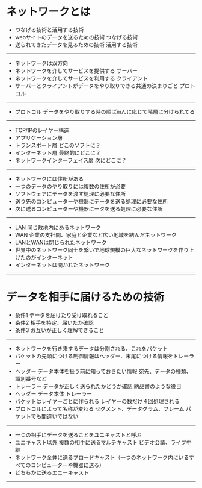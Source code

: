 # ネットワークとは
- つなげる技術と活用する技術
- webサイトのデータを送るための技術 つなげる技術
- 送られてきたデータを見るための技術 活用する技術
***
- ネットワークは双方向
- ネットワークを介してサービスを提供する サーバー
- ネットワークを介してサービスを利用する クライアント
- サーバーとクライアントがデータをやり取りできる共通の決まりごと プロトコル
***
- プロトコル データをやり取りする時の順ばmんに応じて階層に分けられてる
***
- TCP/IPのレイヤー構造
- アプリケーション層
- トランスポート層 どこのソフトに？
- インターネット層  最終的にどこに？
- ネットワークインターフェイス層 次にどこに？
***
- ネットワークには住所がある
- 一つのデータのやり取りには複数の住所が必要
- ソフトウェアにデータを渡す処理に必要な住所
- 送り先のコンピューターや機器にデータを送る処理に必要な住所
- 次に送るコンピューターや機器にータを送る処理に必要な住所
***
- LAN 同じ敷地内にあるネットワーク
- WAN 企業の支社間、家庭と企業など広い地域を結んだネットワーク
- LANとWANは閉じられたネットワーク
- 世界中のネットワーク同士を繋いで地球規模の巨大なネットワークを作り上げたのがインターネット
- インターネットは開かれたネットワーク
***
# データを相手に届けるための技術
- 条件1 データを届けたり受け取れること
- 条件2 相手を特定、届いたか確認
- 条件3 お互いが正しく理解できること
***
- ネットワークを行き来するデータは分割される、これをパケット
- パケットの先頭につける制御情報はヘッダー、末尾につける情報をトレーラー
- ヘッダー データ本体を扱う前に知っておきたい情報 宛先、データの種類、識別番号など
- トレーラー データが正しく送られたかどうか確認 納品書のような役目
- ヘッダー データ本体 トレーラー
- パケットはレイヤーごとに作られる レイヤーの数だけ４回処理される
- プロトコルによって名称が変わる セグメント、データグラム、フレーム パケットでも間違いではない
***
- 一つの相手にデータを送ることをユニキャストと呼ぶ
- ユニキャスト以外 複数の相手に送るマルチキャスト ビデオ会議、ライブ中継
- ネットワーク全体に送るブロードキャスト（一つのネットワーク内にいるすべてのコンピューターや機器に送る）
- どちらかに送るエニーキャスト
***

